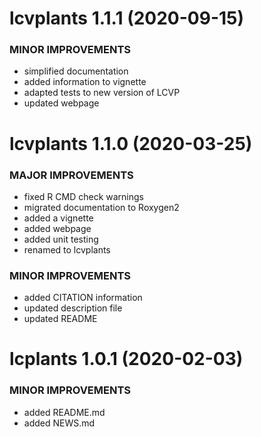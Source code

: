 lcvplants 1.1.1 (2020-09-15)
=========================
### MINOR IMPROVEMENTS
  * simplified documentation
  * added information to vignette
  * adapted tests to new version of LCVP
  * updated webpage
  
lcvplants 1.1.0 (2020-03-25)
=========================
### MAJOR IMPROVEMENTS
  * fixed R CMD check warnings
  * migrated documentation to Roxygen2
  * added a vignette
  * added webpage
  * added unit testing
  * renamed to lcvplants

### MINOR IMPROVEMENTS
  * added CITATION information
  * updated description file
  * updated README

lcplants 1.0.1 (2020-02-03)
=========================
### MINOR IMPROVEMENTS
  * added README.md
  * added NEWS.md
  